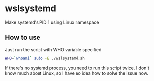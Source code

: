 # wslsystemd
Make systemd's PID 1 using Linux namespace

## How to use
Just run the script with WHO variable specified
```bash
WHO=`whoami` sudo -E ./wslsystemd.sh
```
If there's no systemd process, you need to run this script twice. I don't know much about Linux, so I have no idea how to solve the issue now.

